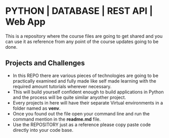 # PYTHON | DATABASE | REST API | Web App

This is a repository where the course files are going to get shared and you can use it as reference from any point of the course updates going to be done.

## Projects and Challenges

- In this REPO there are various pieces of technologies are going to be practically examined and fully made like self made learning with the required amount tutorials wherever necessary.
- This will build yourself confident enough to build applications in Python and the process will be quite similar anyother project.
- Every projects in here will have their separate Virtual environments in a folder named as **venv**.
- Once you found out the file open your command line and run the command mention in the **readme.md** file.
- Use the REPOSITORY just as a reference please copy paste code directly into your code base.
